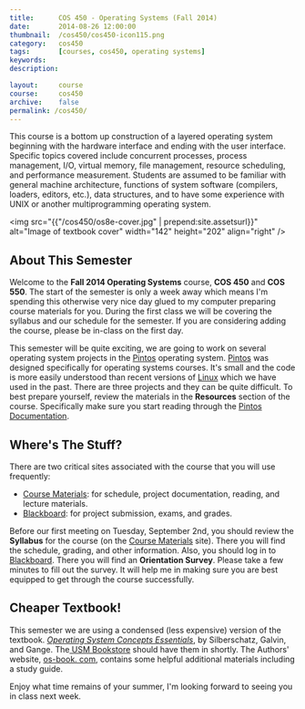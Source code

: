 ```yaml
---
title:      COS 450 - Operating Systems (Fall 2014)
date:       2014-08-26 12:00:00
thumbnail:  /cos450/cos450-icon115.png
category:   cos450
tags:       [courses, cos450, operating systems]
keywords:
description:

layout:     course
course:     cos450
archive:	false
permalink: /cos450/
---
```

This course is a bottom up construction of a layered operating system
beginning with the hardware interface and ending with the user
interface. Specific topics covered include concurrent processes, process
management, I/O, virtual memory, file management, resource scheduling,
and performance measurement. Students are assumed to be familiar with
general machine architecture, functions of system software (compilers,
loaders, editors, etc.), data structures, and to have some experience
with UNIX or another multiprogramming operating system.


<img src="{{"/cos450/os8e-cover.jpg" | prepend:site.assetsurl}}" alt="Image of
textbook cover" width="142" height="202" align="right" />

## About This Semester

Welcome to the <strong>Fall 2014 Operating Systems</strong> course,
<strong>COS 450</strong> and <strong>COS 550</strong>. The start of the
semester is only a week away which means I'm spending this otherwise
very nice day glued to my computer preparing course materials for you.
During the first class we will be covering the syllabus and our schedule
for the semester. If you are considering adding the course, please be
in-class on the first day.

This semester will be quite exciting, we are going to work on several
operating system projects in the <a
href="http://en.wikipedia.org/wiki/Pintos">Pintos</a> operating system.
<a href="http://en.wikipedia.org/wiki/Pintos">Pintos</a> was designed
specifically for operating systems courses. It's small and the code is
more easily understood than recent versions of <a
href="http://kernel.org/">Linux</a> which we have used in the past.
There are three projects and they can be quite difficult. To best
prepare yourself, review the materials in the <strong>Resources</strong>
section of the course. Specifically make sure you start reading through
the <a
href="https://ba67fe28c21164a5e01c3b3e6622156135899af2.googledrive.com/
host/0B-dNF1GpqqFhdHoyaUNzN0xpQk0/">Pintos Documentation</a>.

## Where's The Stuff?

There are two critical sites associated with the course that you will
use frequently:

* <a href="http://goo.gl/5HDUPQ">Course Materials</a>: for schedule, project documentation, reading, and lecture materials.
* <a href="http://www.courses.maine.edu">Blackboard</a>: for project submission, exams, and grades.

Before our first meeting on Tuesday, September 2nd, you should review
the <strong>Syllabus</strong> for the course (on the <a
href="http://goo.gl/5HDUPQ">Course Materials</a> site). There you will
find the schedule, grading, and other information. Also, you should log
in to <a href="http://www.courses.maine.edu">Blackboard</a>. There you
will find an <strong>Orientation Survey</strong>. Please take a few
minutes to fill out the survey. It will help me in making sure you are
best equipped to get through the course successfully.

## Cheaper Textbook!

This semester we are using a condensed (less expensive) version of the
textbook. <a
href="http://codex.cs.yale.edu/avi/os-book/OS8/os8e/index.html"><em>
Operating System Concepts Essentials</em></a>, by Silberschatz, Galvin,
and Gange. The<a href="http://usm.maine.edu/books"> USM Bookstore</a>
should have them in shortly. The Authors' website, <a
href="http://codex.cs.yale.edu/avi/os-book/OS8/os8e/index.html">os-book.
com</a>, contains some helpful additional materials including a study
guide.

Enjoy what time remains of your summer, I'm looking forward to seeing
you in class next week.

